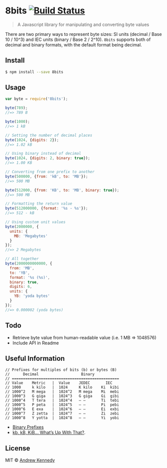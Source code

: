 # 8bits [![Build Status](https://travis-ci.org/l1fescape/8bits.svg?branch=master)](https://travis-ci.org/L1fescape/8bits)

> A Javascript library for manipulating and converting byte values

There are two primary ways to represent byte sizes: SI units (decimal / Base 10 / 10^3) and IEC units (binary / Base 2 / 2^10). `8bits` supports both of decimal and binary formats, with the default format being decimal.

## Install

```sh
$ npm install --save 8bits
```

## Usage

```js
var byte = require('8bits');

byte(789);
//=> 789 B

byte(1000);
//=> 1 kB

// Setting the number of decimal places
byte(1024, {digits: 2});
//=> 1.02 kB

// Using binary instead of decimal
byte(1024, {digits: 2, binary: true});
//=> 1.00 KB

// Converting from one prefix to another
byte(500000, {from: 'kB', to: 'MB'});
//=> 500 MB

byte(512000, {from: 'KB', to: 'MB', binary: true});
//=> 500 MB

// Formatting the return value
byte(512000000, {format: '%s - %s'});
//=> 512 - kB

// Using custom unit values
byte(2000000, {
  units: {
    MB: 'Megabytes'
  }
});
//=> 2 Megabytes

// All together
byte(2000000000000, {
  from: 'MB',
  to: 'YB',
  format: '%s (%s)',
  binary: true,
  digits: 6,
  units: {
    YB: 'yoda bytes'
  }
});
//=> 0.000002 (yoda bytes)
```

## Todo

- Retrieve byte value from human-readable value (i.e. 1 MB => 1048576)
- Include API in Readme

## Useful Information

```
// Prefixes for multiples of bits (b) or bytes (B)
//      Decimal                   Binary
// ================================================
// Value    Metric   |  Value    JEDEC       IEC
// 1000     k kilo   |  1024     K kilo    Ki  kibi
// 1000^2   M mega   |  1024^2   M mega    Mi  mebi
// 1000^3   G giga   |  1024^3   G giga    Gi  gibi
// 1000^4   T tera   |  1024^4   – –       Ti  tebi
// 1000^5   P peta   |  1024^5   – –       Pi  pebi
// 1000^6   E exa    |  1024^6   – –       Ei  exbi
// 1000^7   Z zetta  |  1024^7   – –       Zi  zebi
// 1000^8   Y yotta  |  1024^8   – –       Yi  yobi
```

- [Binary Prefixes](http://en.wikipedia.org/wiki/Binary_prefix)
- [kb, kB, KiB… What’s Up With That?](https://pacoup.com/2009/05/26/kb-kb-kib-whats-up-with-that/).

## License

MIT © [Andrew Kennedy](https://l1fescape.com)
